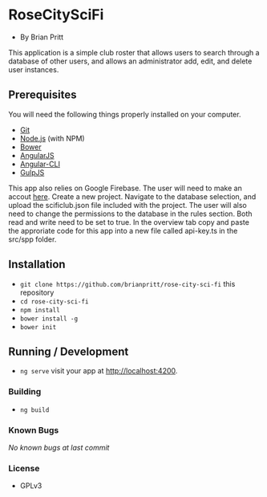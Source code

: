 # RoseCitySciFi

* By Brian Pritt

This application is a simple club roster that allows users to search through a database of other users, and allows an administrator add, edit, and delete user instances.

## Prerequisites

You will need the following things properly installed on your computer.

* [Git](https://git-scm.com/)
* [Node.js](https://nodejs.org/) (with NPM)
* [Bower](https://bower.io/)
* [AngularJS](https://angularjs.org/)
* [Angular-CLI](https://cli.angular.io/)
* [GulpJS](http://gulpjs.com/)

This app also relies on Google Firebase.  The user will need to make an accout [here](https://firebase.google.com/).  Create a new project.  Navigate to the database selection, and upload the scificlub.json file included with the project.  The user will also need to change the permissions to the database in the rules section. Both read and write need to be set to true.
In the overview tab copy and paste the approriate code for this app into a new file called api-key.ts in the src/spp folder.

## Installation

* `git clone https://github.com/brianpritt/rose-city-sci-fi` this repository
* `cd rose-city-sci-fi`
* `npm install`
* `bower install -g`
* `bower init`

## Running / Development

* `ng serve`
visit your app at [http://localhost:4200](http://localhost:4200).


### Building

* `ng build`

### Known Bugs
_No known bugs at last commit_


### License
* GPLv3
